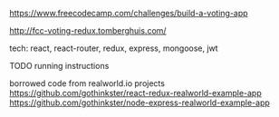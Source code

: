 https://www.freecodecamp.com/challenges/build-a-voting-app

http://fcc-voting-redux.tomberghuis.com/

tech: react, react-router, redux, express, mongoose, jwt

TODO running instructions

borrowed code from realworld.io projects
https://github.com/gothinkster/react-redux-realworld-example-app
https://github.com/gothinkster/node-express-realworld-example-app


